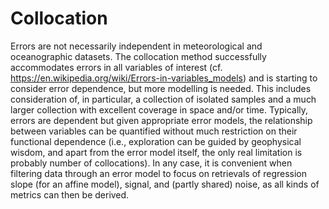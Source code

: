 Collocation
===========

Errors are not necessarily independent in meteorological and oceanographic datasets.
The collocation method successfully accommodates errors in all variables of interest
(cf. https://en.wikipedia.org/wiki/Errors-in-variables_models) and is starting to
consider error dependence, but more modelling is needed.  This includes consideration
of, in particular, a collection of isolated samples and a much larger collection with
excellent coverage in space and/or time.  Typically, errors are dependent but given
appropriate error models, the relationship between variables can be quantified without
much restriction on their functional dependence (i.e., exploration can be guided by
geophysical wisdom, and apart from the error model itself, the only real limitation
is probably number of collocations).  In any case, it is convenient when filtering
data through an error model to focus on retrievals of regression slope (for an affine
model), signal, and (partly shared) noise, as all kinds of metrics can then be derived.
